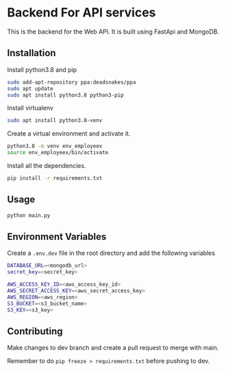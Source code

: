 # Backend For API services

This is the backend for the Web API. It is built using FastApi and MongoDB.

## Installation

Install python3.8 and pip

```bash
sudo add-apt-repository ppa:deadsnakes/ppa
sudo apt update
sudo apt install python3.8 python3-pip
```

Install virtualenv

```bash
sudo apt install python3.8-venv
```

Create a virtual environment and activate it.

```bash
python3.8 -m venv env_employeex
source env_employeex/bin/activate
```

Install all the dependencies.
```bash
pip install -r requirements.txt
```
## Usage

```bash
python main.py
```

## Environment Variables

Create a ``.env.dev`` file in the root directory and add the following variables

```bash
DATABASE_URL=<mongodb_url>
secret_key=<secret_key>

AWS_ACCESS_KEY_ID=<aws_access_key_id>
AWS_SECRET_ACCESS_KEY=<aws_secret_access_key>
AWS_REGION=<aws_region>
S3_BUCKET=<s3_bucket_name>
S3_KEY=<s3_key>
```

## Contributing

Make changes to dev branch and create a pull request to merge with main.

Remember to do `pip freeze > requirements.txt` before pushing to dev.
